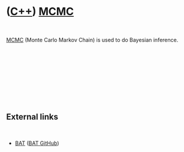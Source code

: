 
 

 

 

 

 

([C++](Cpp.md)) [MCMC](CppMcmc.md)
====================================

 

[MCMC](CppMcmc.md) (Monte Carlo Markov Chain) is used to do Bayesian
inference.

 

 

 

 

 

External links
--------------

 

-   [BAT](https://www.mppmu.mpg.de/bat) ([BAT
    GitHub](https://github.com/bat/bat))

 

 

 

 

 

 

